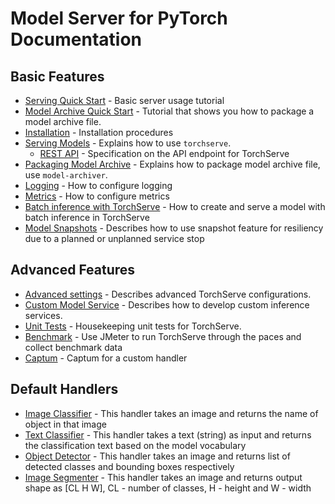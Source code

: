 # Model Server for PyTorch Documentation

## Basic Features

* [Serving Quick Start](../README.md#serve-a-model) - Basic server usage tutorial
* [Model Archive Quick Start](../model-archiver#creating-a-model-archive) - Tutorial that shows you how to package a model archive file.
* [Installation](../README.md##install-torchserve) - Installation procedures
* [Serving Models](server.md) - Explains how to use `torchserve`.
  * [REST API](rest_api.md) - Specification on the API endpoint for TorchServe
* [Packaging Model Archive](../model-archiver/README.md) - Explains how to package model archive file, use `model-archiver`.
* [Logging](logging.md) - How to configure logging
* [Metrics](metrics.md) - How to configure metrics
* [Batch inference with TorchServe](batch_inference_with_ts.md) - How to create and serve a model with batch inference in TorchServe
* [Model Snapshots](snapshot.md) - Describes how to use snapshot feature for resiliency due to a planned or unplanned service stop

## Advanced Features

* [Advanced settings](configuration.md) - Describes advanced TorchServe configurations.
* [Custom Model Service](custom_service.md) - Describes how to develop custom inference services.
* [Unit Tests](../ts/tests/README.md) - Housekeeping unit tests for TorchServe.
* [Benchmark](../benchmarks/README.md) - Use JMeter to run TorchServe through the paces and collect benchmark data
* [Captum](custom_service.md) - Captum for a custom handler



## Default Handlers

* [Image Classifier](../ts/torch_handler/image_classifier.py) - This handler takes an image and returns the name of object in that image
* [Text Classifier](../ts/torch_handler/text_classifier.py) - This handler takes a text (string) as input and returns the classification text based on the model vocabulary
* [Object Detector](../ts/torch_handler/object_detector.py) - This handler takes an image and returns list of detected classes and bounding boxes respectively
* [Image Segmenter](../ts/torch_handler/image_segmenter.py) - This handler takes an image and returns output shape as [CL H W], CL - number of classes, H - height and W - width
